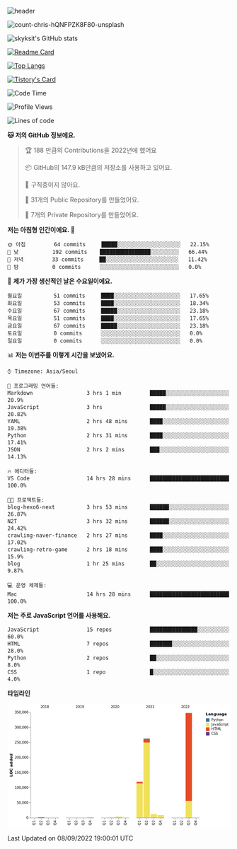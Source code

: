 <!-- Header -->
![header](https://capsule-render.vercel.app/api?type=waving&color=auto&text=Hi%20there👋&textBg=true&animation=twinkling&fontSize=40)

<!-- title image -->
![count-chris-hQNFPZK8F80-unsplash](https://user-images.githubusercontent.com/20593462/186829883-69329c21-f07c-49b2-a545-bfd851b7c943.jpg)

<!-- github stats -->
![skyksit's GitHub stats](https://github-readme-stats.vercel.app/api?username=skyksit&show_icons=true&theme=radical)

[![Readme Card](https://github-readme-stats.vercel.app/api/pin/?username=skyksit&repo=react-native-todo-app-tdd&theme=radical)](https://github.com/skyksit/react-native-todo-app-tdd)

[![Top Langs](https://github-readme-stats.vercel.app/api/top-langs/?username=skyksit&layout=compact&theme=radical)](https://github.com/skyksit/)

[![Tistory's Card](https://github-readme-tistory-card.vercel.app/api/badge?name=skyksit&theme=kakao)](https://github.com/skyksit/)

<!--START_SECTION:waka-->
![Code Time](http://img.shields.io/badge/Code%20Time-23%20hrs%2058%20mins-blue)

![Profile Views](http://img.shields.io/badge/Profile%20Views-86-blue)

![Lines of code](https://img.shields.io/badge/%EC%A0%80%EB%8A%94%20%EC%97%AC%ED%83%9C%EA%B9%8C%EC%A7%80%20-759%20Thousand%20%EC%A4%84%EC%9D%98%20%EC%BD%94%EB%93%9C%EB%A5%BC%20%EC%9E%91%EC%84%B1%ED%96%88%EC%96%B4%EC%9A%94.-blue)

**🐱 저의 GitHub 정보에요.** 

> 🏆 188 만큼의 Contributions을 2022년에 했어요
 > 
> 📦 GitHub의 147.9 kB만큼의 저장소를 사용하고 있어요. 
 > 
> 🚫 구직중이지 않아요.
 > 
> 📜 31개의 Public Repository를 만들었어요. 
 > 
> 🔑 7개의 Private Repository를 만들었어요.  
 > 
**저는 아침형 인간이에요. 🐤** 

```text
🌞 아침         64 commits     █████░░░░░░░░░░░░░░░░░░░░   22.15% 
🌆 낮　         192 commits    ████████████████░░░░░░░░░   66.44% 
🌃 저녁         33 commits     ██░░░░░░░░░░░░░░░░░░░░░░░   11.42% 
🌙 밤　         0 commits      ░░░░░░░░░░░░░░░░░░░░░░░░░   0.0%

```
📅 **제가 가장 생산적인 날은 수요일이에요.** 

```text
월요일          51 commits     ████░░░░░░░░░░░░░░░░░░░░░   17.65% 
화요일          53 commits     ████░░░░░░░░░░░░░░░░░░░░░   18.34% 
수요일          67 commits     █████░░░░░░░░░░░░░░░░░░░░   23.18% 
목요일          51 commits     ████░░░░░░░░░░░░░░░░░░░░░   17.65% 
금요일          67 commits     █████░░░░░░░░░░░░░░░░░░░░   23.18% 
토요일          0 commits      ░░░░░░░░░░░░░░░░░░░░░░░░░   0.0% 
일요일          0 commits      ░░░░░░░░░░░░░░░░░░░░░░░░░   0.0%

```


📊 **저는 이번주를 이렇게 시간을 보냈어요.** 

```text
⌚︎ Timezone: Asia/Seoul

💬 프로그래밍 언어들: 
Markdown                 3 hrs 1 min         █████░░░░░░░░░░░░░░░░░░░░   20.9% 
JavaScript               3 hrs               █████░░░░░░░░░░░░░░░░░░░░   20.82% 
YAML                     2 hrs 48 mins       ████░░░░░░░░░░░░░░░░░░░░░   19.38% 
Python                   2 hrs 31 mins       ████░░░░░░░░░░░░░░░░░░░░░   17.41% 
JSON                     2 hrs 2 mins        ███░░░░░░░░░░░░░░░░░░░░░░   14.13%

🔥 에디터들: 
VS Code                  14 hrs 28 mins      █████████████████████████   100.0%

🐱‍💻 프로젝트들: 
blog-hexo6-next          3 hrs 53 mins       ██████░░░░░░░░░░░░░░░░░░░   26.87% 
N2T                      3 hrs 32 mins       ██████░░░░░░░░░░░░░░░░░░░   24.42% 
crawling-naver-finance   2 hrs 27 mins       ████░░░░░░░░░░░░░░░░░░░░░   17.02% 
crawling-retro-game      2 hrs 18 mins       ████░░░░░░░░░░░░░░░░░░░░░   15.9% 
blog                     1 hr 25 mins        ██░░░░░░░░░░░░░░░░░░░░░░░   9.87%

💻 운영 체제들: 
Mac                      14 hrs 28 mins      █████████████████████████   100.0%

```

**저는 주로 JavaScript 언어를 사용해요.** 

```text
JavaScript               15 repos            ███████████████░░░░░░░░░░   60.0% 
HTML                     7 repos             ███████░░░░░░░░░░░░░░░░░░   28.0% 
Python                   2 repos             ██░░░░░░░░░░░░░░░░░░░░░░░   8.0% 
CSS                      1 repo              █░░░░░░░░░░░░░░░░░░░░░░░░   4.0%

```


**타임라인**

![Chart not found](https://raw.githubusercontent.com/skyksit/skyksit/main/charts/bar_graph.png) 


 Last Updated on 08/09/2022 19:00:01 UTC
<!--END_SECTION:waka-->

<!--
**skyksit/skyksit** is a ✨ _special_ ✨ repository because its `README.md` (this file) appears on your GitHub profile.

Here are some ideas to get you started:

- 🔭 I’m currently working on ...
- 🌱 I’m currently learning ...
- 👯 I’m looking to collaborate on ...
- 🤔 I’m looking for help with ...
- 💬 Ask me about ...
- 📫 How to reach me: ...
- 😄 Pronouns: ...
- ⚡ Fun fact: ...
-->

